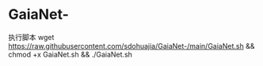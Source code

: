 # GaiaNet-
执行脚本 wget https://raw.githubusercontent.com/sdohuajia/GaiaNet-/main/GaiaNet.sh && chmod +x GaiaNet.sh && ./GaiaNet.sh
